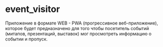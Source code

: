 # event_visitor

Приложение в формате WEB - PWA (прогрессивное веб-приложение), которое будет предназначено для того чтобы посетитель событий (митапов, презентаций, выставок) мог просмотреть информацию о событии и пропуск.



